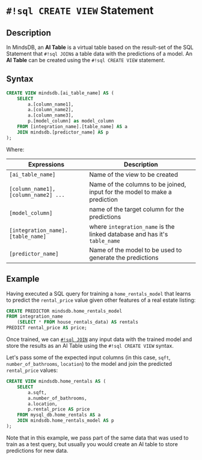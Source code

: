 # `#!sql CREATE VIEW` Statement

## Description

In MindsDB, an **AI Table** is a virtual table based on the result-set of the SQL Statement that `#!sql JOIN`s a table data with the predictions of a model. An **AI Table** can be created using the `#!sql CREATE VIEW` statement.

## Syntax

```sql
CREATE VIEW mindsdb.[ai_table_name] AS (
    SELECT
        a.[column_name1],
        a.[column_name2],
        a.[column_name3],
        p.[model_column] as model_column
    FROM [integration_name].[table_name] AS a
    JOIN mindsdb.[predictor_name] AS p
);
```

Where:

| Expressions                          | Description                                                                   |
| ------------------------------------ | ----------------------------------------------------------------------------- |
| `[ai_table_name]`                    | Name of the view to be created                                                |
| `[column_name1], [column_name2] ...` | Name of the columns to be joined, input for the model to make a prediction    |
| `[model_column]`                     | name of the target column for the predictions                                 |
| `[integration_name].[table_name]`    | where `integration_name` is the linked database and has it's `table_name`     |
| `[predictor_name]`                   | Name of the model to be used to generate the predictions                      |

## Example

Having executed a SQL query for training a `home_rentals_model` that learns to predict the `rental_price` value given other features of a real estate listing:

```sql
CREATE PREDICTOR mindsdb.home_rentals_model
FROM integration_name
    (SELECT * FROM house_rentals_data) AS rentals
PREDICT rental_price AS price;
```

Once trained, we can [`#!sql JOIN`](/sql/api/join/) any input data with the trained model and store the results as an AI Table using the `#!sql CREATE VIEW` syntax.

Let's pass some of the expected input columns (in this case, `sqft`, `number_of_bathrooms`, `location`) to the model and join the predicted `rental_price` values:

```sql
CREATE VIEW mindsdb.home_rentals AS (
    SELECT
        a.sqft,
        a.number_of_bathrooms,
        a.location,
        p.rental_price AS price
    FROM mysql_db.home_rentals AS a
    JOIN mindsdb.home_rentals_model AS p
);
```

Note that in this example, we pass part of the same data that was used to train as a test query, but usually you would create an AI table to store predictions for new data.
